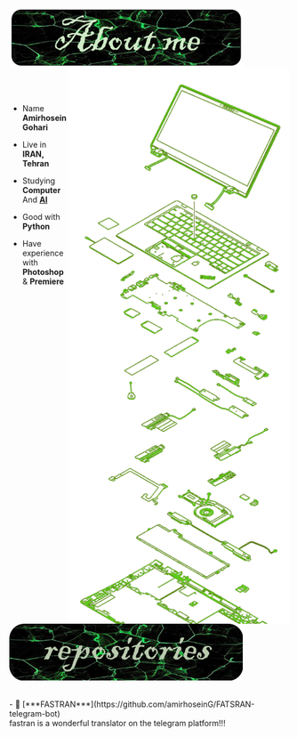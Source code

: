 <div>

<img src="./images/aboutme.png" width="420" align="center" />

<br/>
<img src="./images/laptop.png" width="400" align="right"/>

<br/>
<br/>
<br/>


- Name **Amirhosein Gohari**

- Live in **IRAN, Tehran**

- Studying **Computer** And [**AI**](https://en.wikipedia.org/wiki/Artificial_intelligence)

- Good with **Python** 

- Have experience with **Photoshop** & **Premiere**
<br/>

<img src="./images/repositories.png" width="420" align="center" />
<br/>
<br/>
<br/>
- 📗 [***FASTRAN***](https://github.com/amirhoseinG/FATSRAN-telegram-bot) <br/>
fastran is a wonderful translator on the telegram platform!!!

</div>
